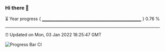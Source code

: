 ### Hi there 👋

⏳ Year progress { ▁▁▁▁▁▁▁▁▁▁▁▁▁▁▁▁▁▁▁▁▁▁▁▁▁▁▁▁▁▁ } 0.76 %

---

⏰ Updated on Mon, 03 Jan 2022 18:25:47 GMT

![Progress Bar CI](https://github.com/ZhaoGui/ZhaoGui/workflows/Progress%20Bar%20CI/badge.svg)

